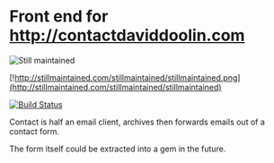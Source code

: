 # Front end for http://contactdaviddoolin.com 
![Still maintained](http://stillmaintained.com/jeffkreeftmeijer/stillmaintained.png "Still maintained") 

[!http://stillmaintained.com/stillmaintained/stillmaintained.png](http://stillmaintained.com/stillmaintained/stillmaintained)

[![Build
Status](https://secure.travis-ci.org/doolin/contact.png)](http://travis-ci.org/doolin/contact)

Contact is half an email client, archives then forwards
emails out of a contact form. 

The form itself could be extracted into a gem in the
future.
